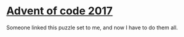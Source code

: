 # [Advent of code 2017](http://adventofcode.com/2017/)

Someone linked this puzzle set to me, and now I have to do them all.

